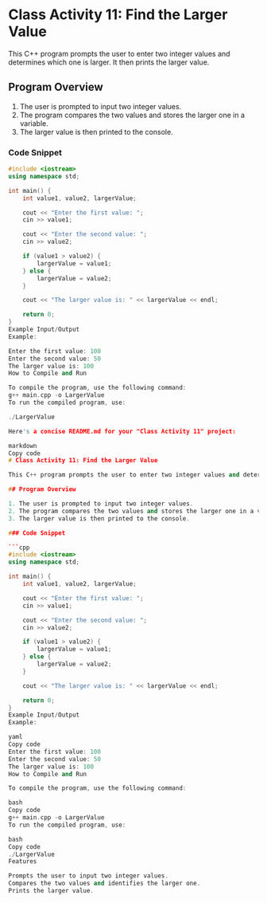 # Class Activity 11: Find the Larger Value

This C++ program prompts the user to enter two integer values and determines which one is larger. It then prints the larger value.

## Program Overview

1. The user is prompted to input two integer values.
2. The program compares the two values and stores the larger one in a variable.
3. The larger value is then printed to the console.

### Code Snippet

```cpp
#include <iostream>
using namespace std;

int main() {
    int value1, value2, largerValue;

    cout << "Enter the first value: ";
    cin >> value1;

    cout << "Enter the second value: ";
    cin >> value2;

    if (value1 > value2) {
        largerValue = value1;
    } else {
        largerValue = value2;
    }

    cout << "The larger value is: " << largerValue << endl;

    return 0;
}
Example Input/Output
Example:

Enter the first value: 100
Enter the second value: 50
The larger value is: 100
How to Compile and Run

To compile the program, use the following command:
g++ main.cpp -o LargerValue
To run the compiled program, use:

./LargerValue

Here's a concise README.md for your "Class Activity 11" project:

markdown
Copy code
# Class Activity 11: Find the Larger Value

This C++ program prompts the user to enter two integer values and determines which one is larger. It then prints the larger value.

## Program Overview

1. The user is prompted to input two integer values.
2. The program compares the two values and stores the larger one in a variable.
3. The larger value is then printed to the console.

### Code Snippet

```cpp
#include <iostream>
using namespace std;

int main() {
    int value1, value2, largerValue;

    cout << "Enter the first value: ";
    cin >> value1;

    cout << "Enter the second value: ";
    cin >> value2;

    if (value1 > value2) {
        largerValue = value1;
    } else {
        largerValue = value2;
    }

    cout << "The larger value is: " << largerValue << endl;

    return 0;
}
Example Input/Output
Example:

yaml
Copy code
Enter the first value: 100
Enter the second value: 50
The larger value is: 100
How to Compile and Run

To compile the program, use the following command:

bash
Copy code
g++ main.cpp -o LargerValue
To run the compiled program, use:

bash
Copy code
./LargerValue
Features

Prompts the user to input two integer values.
Compares the two values and identifies the larger one.
Prints the larger value.
